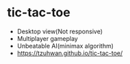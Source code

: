 # tic-tac-toe

- Desktop view(Not responsive)
- Multiplayer gameplay
- Unbeatable AI(minimax algorithm) 
- https://tzuhwan.github.io/tic-tac-toe/
